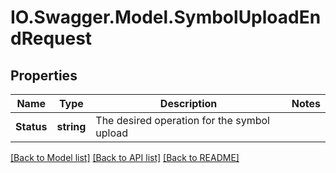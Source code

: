 # IO.Swagger.Model.SymbolUploadEndRequest
## Properties

Name | Type | Description | Notes
------------ | ------------- | ------------- | -------------
**Status** | **string** | The desired operation for the symbol upload | 

[[Back to Model list]](../README.md#documentation-for-models) [[Back to API list]](../README.md#documentation-for-api-endpoints) [[Back to README]](../README.md)

